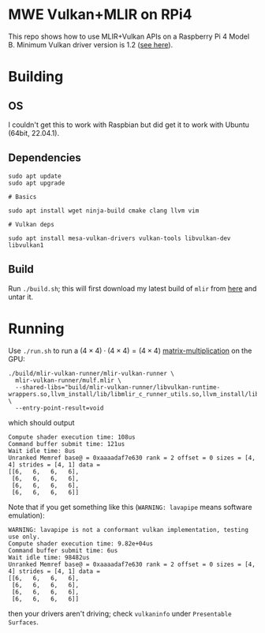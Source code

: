 # MWE Vulkan+MLIR on RPi4

This repo shows how to use MLIR+Vulkan APIs on a Raspberry Pi 4 Model B. Minimum Vulkan driver version is 1.2 ([see here](https://www.geeks3d.com/hacklab/20220818/tested-raspberry-pi-4-and-vulkan-it-works/)).

# Building

## OS

I couldn't get this to work with Raspbian but did get it to work with Ubuntu (64bit, 22.04.1).

## Dependencies

```shell
sudo apt update
sudo apt upgrade

# Basics

sudo apt install wget ninja-build cmake clang llvm vim

# Vulkan deps

sudo apt install mesa-vulkan-drivers vulkan-tools libvulkan-dev libvulkan1
```

## Build

Run `./build.sh`; this will first download my latest build of `mlir` from [here](https://github.com/makslevental/llvm-releases/releases) and untar it.

# Running

Use `./run.sh` to run a $(4\times 4)\cdot(4\times 4)=(4\times 4)$ [matrix-multiplication](https://github.com/makslevental/rpi_mlir_vulkan/blob/main/mlir-vulkan-runner/mulf.mlir) on the GPU:

```shell
./build/mlir-vulkan-runner/mlir-vulkan-runner \
  mlir-vulkan-runner/mulf.mlir \
  --shared-libs="build/mlir-vulkan-runner/libvulkan-runtime-wrappers.so,llvm_install/lib/libmlir_c_runner_utils.so,llvm_install/lib/libmlir_runner_utils.so" \
  --entry-point-result=void
```

which should output

```
Compute shader execution time: 108us
Command buffer submit time: 121us
Wait idle time: 8us
Unranked Memref base@ = 0xaaaadaf7e630 rank = 2 offset = 0 sizes = [4, 4] strides = [4, 1] data = 
[[6,   6,   6,   6], 
 [6,   6,   6,   6], 
 [6,   6,   6,   6], 
 [6,   6,   6,   6]]
```

Note that if you get something like this (`WARNING: lavapipe` means software emulation):

```
WARNING: lavapipe is not a conformant vulkan implementation, testing use only.
Compute shader execution time: 9.82e+04us
Command buffer submit time: 6us
Wait idle time: 98482us
Unranked Memref base@ = 0xaaaadaf7e630 rank = 2 offset = 0 sizes = [4, 4] strides = [4, 1] data = 
[[6,   6,   6,   6], 
 [6,   6,   6,   6], 
 [6,   6,   6,   6], 
 [6,   6,   6,   6]]
```

then your drivers aren't driving; check `vulkaninfo` under `Presentable Surfaces`.
